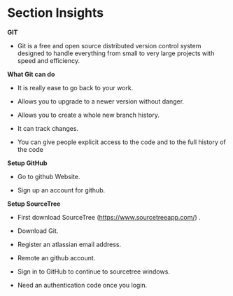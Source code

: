 # Section Insights
  
**GIT**

- Git is a free and open source distributed version control system designed to handle everything from small to very large projects with speed and efficiency.

 **What Git can do**

- It is really ease to go back to your work.

- Allows you to upgrade to a newer version without danger.

- Allows you to create a whole new branch history.

- It can track changes.

- You can give people explicit access to the code and to the full history of the code 

**Setup GitHub**

- Go to github Website.

- Sign up an account for github.

**Setup SourceTree**

- First download SourceTree (https://www.sourcetreeapp.com/) .
 
- Download Git.

- Register an atlassian email address.

- Remote an github account.

- Sign in to GitHub to continue to sourcetree windows.

- Need an authentication code once you login.